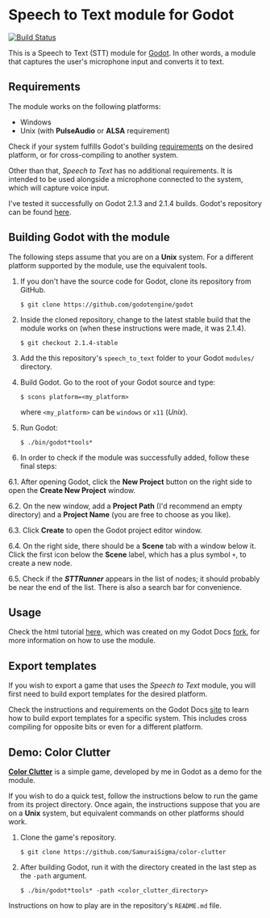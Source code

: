 Speech to Text module for Godot
===============================

[![Build Status](https://travis-ci.org/SamuraiSigma/speech-to-text.svg?branch=master)](https://travis-ci.org/SamuraiSigma/speech-to-text)

This is a Speech to Text (STT) module for [Godot][godot]. In other words, a module
that captures the user's microphone input and converts it to text.

[godot]: https://godotengine.org "Godot site"


Requirements
------------

The module works on the following platforms:

- Windows
- Unix (with **PulseAudio** or **ALSA** requirement)

Check if your system fulfills Godot's building [requirements][compilingReq] on the
desired platform, or for cross-compiling to another system.

Other than that, *Speech to Text* has no additional requirements. It is intended to
be used alongside a microphone connected to the system, which will capture voice
input.

I've tested it successfully on Godot 2.1.3 and 2.1.4 builds. Godot's repository can
be found [here][godotRepo].

[compilingReq]: http://docs.godotengine.org/en/stable/development/compiling/index.html "Compiling Requirements"
[godotRepo]: https://github.com/godotengine/godot "Godot repository"


Building Godot with the module
--------------------------------

The following steps assume that you are on a **Unix** system. For a different
platform supported by the module, use the equivalent tools.

1. If you don't have the source code for Godot, clone its repository from GitHub.

       $ git clone https://github.com/godotengine/godot

2. Inside the cloned repository, change to the latest stable build that the module
   works on (when these instructions were made, it was 2.1.4).

       $ git checkout 2.1.4-stable

3. Add the this repository's `speech_to_text` folder to your Godot `modules/`
   directory.

4. Build Godot. Go to the root of your Godot source and type:

       $ scons platform=<my_platform>

   where `<my_platform>` can be `windows` or `x11` (*Unix*).

5. Run Godot:

       $ ./bin/godot*tools*

6. In order to check if the module was successfully added, follow these final steps:

  6.1. After opening Godot, click the **New Project** button on the right side to
  open the **Create New Project** window.

  6.2. On the new window, add a **Project Path** (I'd recommend an empty directory)
  and a **Project Name** (you are free to choose as you like).

  6.3. Click **Create** to open the Godot project editor window.

  6.4. On the right side, there should be a **Scene** tab with a window below it.
  Click the first icon below the **Scene** label, which has a plus symbol `+`,
  to create a new node.

  6.5. Check if the ***STTRunner*** appears in the list of nodes; it should probably
  be near the end of the list. There is also a search bar for convenience.


Usage
-----

Check the html tutorial [here][sttTutorial], which was created on my Godot Docs
[fork][godotDocsFork], for more information on how to use the module.

[sttTutorial]: https://samuraisigma.github.io/godot-docs/doc/community/tutorials/misc/speech_to_text.html "Speech to Text module tutorial"
[godotDocsFork]: https://github.com/SamuraiSigma/godot-docs "My Godot Docs fork"


Export templates
----------------

If you wish to export a game that uses the *Speech to Text* module, you will first
need to build export templates for the desired platform.

Check the instructions and requirements on the Godot Docs [site][exportTemplates] to
learn how to build export templates for a specific system. This includes cross
compiling for opposite bits or even for a different platform.

[exportTemplates]: http://docs.godotengine.org/en/stable/development/compiling/index.html "Building export templates"


Demo: Color Clutter
-------------------

[**Color Clutter**][colorClutterRepo] is a simple game, developed by me in Godot as
a demo for the module.

If you wish to do a quick test, follow the instructions below to run the game from
its project directory. Once again, the instructions suppose that you are on a
**Unix** system, but equivalent commands on other platforms should work.

1. Clone the game's repository.

       $ git clone https://github.com/SamuraiSigma/color-clutter

2. After building Godot, run it with the directory created in the last step as the
   `-path` argument.

       $ ./bin/godot*tools* -path <color_clutter_directory>

Instructions on how to play are in the repository's `README.md` file.

[colorClutterRepo]: https://github.com/SamuraiSigma/color-clutter "Color Clutter repository"
